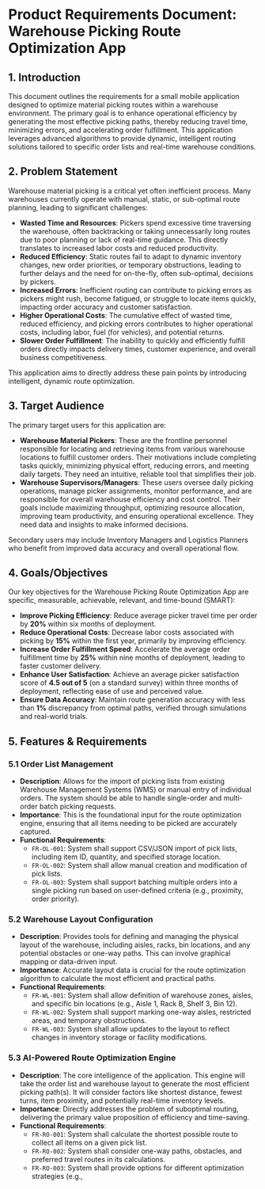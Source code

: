 # Product Requirements Document: Warehouse Picking Route Optimization App

## 1. Introduction
This document outlines the requirements for a small mobile application designed to optimize material picking routes within a warehouse environment. The primary goal is to enhance operational efficiency by generating the most effective picking paths, thereby reducing travel time, minimizing errors, and accelerating order fulfillment. This application leverages advanced algorithms to provide dynamic, intelligent routing solutions tailored to specific order lists and real-time warehouse conditions.

## 2. Problem Statement
Warehouse material picking is a critical yet often inefficient process. Many warehouses currently operate with manual, static, or sub-optimal route planning, leading to significant challenges:

*   **Wasted Time and Resources**: Pickers spend excessive time traversing the warehouse, often backtracking or taking unnecessarily long routes due to poor planning or lack of real-time guidance. This directly translates to increased labor costs and reduced productivity.
*   **Reduced Efficiency**: Static routes fail to adapt to dynamic inventory changes, new order priorities, or temporary obstructions, leading to further delays and the need for on-the-fly, often sub-optimal, decisions by pickers.
*   **Increased Errors**: Inefficient routing can contribute to picking errors as pickers might rush, become fatigued, or struggle to locate items quickly, impacting order accuracy and customer satisfaction.
*   **Higher Operational Costs**: The cumulative effect of wasted time, reduced efficiency, and picking errors contributes to higher operational costs, including labor, fuel (for vehicles), and potential returns.
*   **Slower Order Fulfillment**: The inability to quickly and efficiently fulfill orders directly impacts delivery times, customer experience, and overall business competitiveness.

This application aims to directly address these pain points by introducing intelligent, dynamic route optimization.

## 3. Target Audience
The primary target users for this application are:

*   **Warehouse Material Pickers**: These are the frontline personnel responsible for locating and retrieving items from various warehouse locations to fulfill customer orders. Their motivations include completing tasks quickly, minimizing physical effort, reducing errors, and meeting daily targets. They need an intuitive, reliable tool that simplifies their job.
*   **Warehouse Supervisors/Managers**: These users oversee daily picking operations, manage picker assignments, monitor performance, and are responsible for overall warehouse efficiency and cost control. Their goals include maximizing throughput, optimizing resource allocation, improving team productivity, and ensuring operational excellence. They need data and insights to make informed decisions.

Secondary users may include Inventory Managers and Logistics Planners who benefit from improved data accuracy and overall operational flow.

## 4. Goals/Objectives
Our key objectives for the Warehouse Picking Route Optimization App are specific, measurable, achievable, relevant, and time-bound (SMART):

*   **Improve Picking Efficiency**: Reduce average picker travel time per order by **20%** within six months of deployment.
*   **Reduce Operational Costs**: Decrease labor costs associated with picking by **15%** within the first year, primarily by improving efficiency.
*   **Increase Order Fulfillment Speed**: Accelerate the average order fulfillment time by **25%** within nine months of deployment, leading to faster customer delivery.
*   **Enhance User Satisfaction**: Achieve an average picker satisfaction score of **4.5 out of 5** (on a standard survey) within three months of deployment, reflecting ease of use and perceived value.
*   **Ensure Data Accuracy**: Maintain route generation accuracy with less than **1%** discrepancy from optimal paths, verified through simulations and real-world trials.

## 5. Features & Requirements

### 5.1 Order List Management
*   **Description**: Allows for the import of picking lists from existing Warehouse Management Systems (WMS) or manual entry of individual orders. The system should be able to handle single-order and multi-order batch picking requests.
*   **Importance**: This is the foundational input for the route optimization engine, ensuring that all items needing to be picked are accurately captured.
*   **Functional Requirements**: 
    *   `FR-OL-001`: System shall support CSV/JSON import of pick lists, including item ID, quantity, and specified storage location.
    *   `FR-OL-002`: System shall allow manual creation and modification of pick lists.
    *   `FR-OL-003`: System shall support batching multiple orders into a single picking run based on user-defined criteria (e.g., proximity, order priority).

### 5.2 Warehouse Layout Configuration
*   **Description**: Provides tools for defining and managing the physical layout of the warehouse, including aisles, racks, bin locations, and any potential obstacles or one-way paths. This can involve graphical mapping or data-driven input.
*   **Importance**: Accurate layout data is crucial for the route optimization algorithm to calculate the most efficient and practical paths.
*   **Functional Requirements**: 
    *   `FR-WL-001`: System shall allow definition of warehouse zones, aisles, and specific bin locations (e.g., Aisle 1, Rack B, Shelf 3, Bin 12).
    *   `FR-WL-002`: System shall support marking one-way aisles, restricted areas, and temporary obstructions.
    *   `FR-WL-003`: System shall allow updates to the layout to reflect changes in inventory storage or facility modifications.

### 5.3 AI-Powered Route Optimization Engine
*   **Description**: The core intelligence of the application. This engine will take the order list and warehouse layout to generate the most efficient picking path(s). It will consider factors like shortest distance, fewest turns, item proximity, and potentially real-time inventory levels.
*   **Importance**: Directly addresses the problem of suboptimal routing, delivering the primary value proposition of efficiency and time-saving.
*   **Functional Requirements**: 
    *   `FR-RO-001`: System shall calculate the shortest possible route to collect all items on a given pick list.
    *   `FR-RO-002`: System shall consider one-way paths, obstacles, and preferred travel routes in its calculations.
    *   `FR-RO-003`: System shall provide options for different optimization strategies (e.g., 